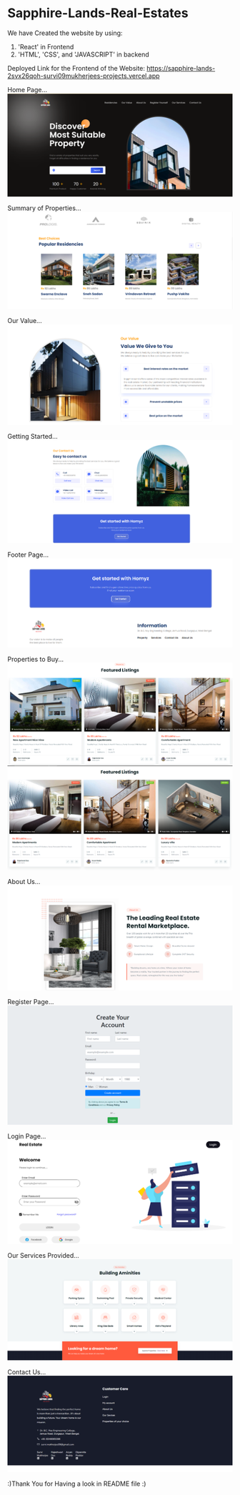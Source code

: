 # Sapphire-Lands-Real-Estates

We have Created the website by using: 
1. 'React' in Frontend
2. 'HTML', 'CSS', and 'JAVASCRIPT' in backend

Deployed Link for the Frontend of the Website:  https://sapphire-lands-2svx26qoh-survi09mukherjees-projects.vercel.app

Home Page...
![Cover Page](ss/1.PNG)

Summary of Properties...
![Summary of Properies](ss/2.PNG)

Our Value...
![Our Value](ss/3.PNG)

Getting Started...
![How you can reach us](ss/4.PNG)

Footer Page...
![Footer of the Home Page](ss/5.PNG)

Properties to Buy...
![Properties Page-1](ss/6.PNG)
![Properties Page-2](ss/7.PNG)

About Us...
![About Us](ss/8.PNG)

Register Page...
![Register Page](ss/9.PNG)

Login Page...
![Login Page](ss/10.PNG)

Our Services Provided...
![Our Services Page](ss/11.PNG)

Contact Us...
![Contact Us](ss/12.PNG)

:)Thank You for Having a look in README file :)
